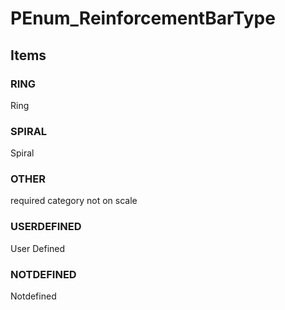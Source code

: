# PEnum_ReinforcementBarType


<!-- end of short definition -->
## Items

### RING
Ring

### SPIRAL
Spiral

### OTHER
required category not on scale

### USERDEFINED
User Defined

### NOTDEFINED
Notdefined

